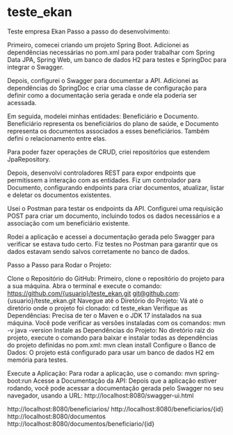 # teste_ekan
Teste empresa Ekan
Passo a passo do desenvolvimento:

Primeiro, comecei criando um projeto Spring Boot. Adicionei as dependências necessárias no pom.xml para poder trabalhar com Spring Data JPA, Spring Web, um banco de dados H2 para testes e SpringDoc para integrar o Swagger.

Depois, configurei o Swagger para documentar a API. Adicionei as dependências do SpringDoc e criar uma classe de configuração para definir como a documentação seria gerada e onde ela poderia ser acessada.

Em seguida, modelei minhas entidades: Beneficiário e Documento. Beneficiário representa os beneficiários do plano de saúde, e Documento representa os documentos associados a esses beneficiários. Também defini o relacionamento entre elas.

Para poder fazer operações de CRUD, criei repositórios que estendem JpaRepository.

Depois, desenvolvi controladores REST para expor endpoints que permitissem a interação com as entidades. Fiz um controlador para Documento, configurando endpoints para criar documentos, atualizar, listar e deletar os documentos existentes.

Usei o Postman para testar os endpoints da API. Configurei uma requisição POST para criar um documento, incluindo todos os dados necessários e a associação com um beneficiário existente.

Rodei a aplicação e acessei a documentação gerada pelo Swagger para verificar se estava tudo certo. Fiz testes no Postman para garantir que os dados estavam sendo salvos corretamente no banco de dados.


Passo a Passo para Rodar o Projeto:

Clone o Repositório do GitHub:
Primeiro, clone o repositório do projeto para a sua máquina. Abra o terminal e execute o comando:
https://github.com/{usuario}/teste_ekan.git
git@github.com: {usuario}/teste_ekan.git
Navegue até o Diretório do Projeto:
Vá até o diretório onde o projeto foi clonado:
cd teste_ekan
Verifique as Dependências:
Precisa de ter o Maven e o JDK 17 instalados na sua máquina. Você pode verificar as versões instaladas com os comandos:
mvn -v
java -version
Instale as Dependências do Projeto:
No diretório raiz do projeto, execute o comando para baixar e instalar todas as dependências do projeto definidas no pom.xml:
mvn clean install
Configure o Banco de Dados:
O projeto está configurado para usar um banco de dados H2 em memória para testes. 

Execute a Aplicação:
Para rodar a aplicação, use o comando:
mvn spring-boot:run
Acesse a Documentação da API:
Depois que a aplicação estiver rodando, você pode acessar a documentação gerada pelo Swagger no seu navegador, usando a URL:
http://localhost:8080/swagger-ui.html

http://localhost:8080/beneficiarios/
http://localhost:8080/beneficiarios/{id}
http://localhost:8080/documentos
http://localhost:8080/documentos/beneficiario/{id}
